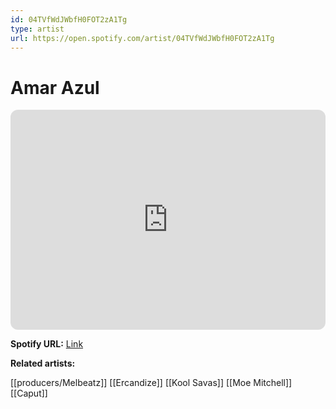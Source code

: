 ```yaml
---
id: 04TVfWdJWbfH0FOT2zA1Tg
type: artist
url: https://open.spotify.com/artist/04TVfWdJWbfH0FOT2zA1Tg
---
```

# Amar Azul

<iframe style="border-radius:12px" src="https://open.spotify.com/embed/artist/04TVfWdJWbfH0FOT2zA1Tg" width="100%" height="352" frameBorder="0" allowfullscreen="" allow="autoplay; clipboard-write; encrypted-media; fullscreen; picture-in-picture" loading="lazy"></iframe>

**Spotify URL:** [Link](https://open.spotify.com/artist/04TVfWdJWbfH0FOT2zA1Tg)

**Related artists:**

[[producers/Melbeatz]]
[[Ercandize]]
[[Kool Savas]]
[[Moe Mitchell]]
[[Caput]]
